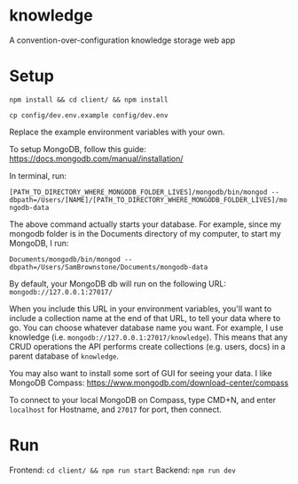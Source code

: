 # knowledge
A convention-over-configuration knowledge storage web app

# Setup
`npm install && cd client/ && npm install `

`cp config/dev.env.example config/dev.env`

Replace the example environment variables with your own.

To setup MongoDB, follow this guide: https://docs.mongodb.com/manual/installation/

In terminal, run: 

`[PATH_TO_DIRECTORY_WHERE_MONGODB_FOLDER_LIVES]/mongodb/bin/mongod --dbpath=/Users/[NAME]/[PATH_TO_DIRECTORY_WHERE_MONGODB_FOLDER_LIVES]/mongodb-data`

The above command actually starts your database. For example, since my mongodb folder is in the Documents directory of my computer, to start my MongoDB, I run: 

`Documents/mongodb/bin/mongod --dbpath=/Users/SamBrownstone/Documents/mongodb-data`

By default, your MongoDB db will run on the following URL: 
`mongodb://127.0.0.1:27017/`

When you include this URL in your environment variables, you'll want to include a collection name at the end of that URL, to tell your data where to go. You can choose whatever database name you want. For example, I use knowledge (i.e. `mongodb://127.0.0.1:27017/knowledge`). This means that any CRUD operations the API performs create collections (e.g. users, docs) in a parent database of `knowledge`.

You may also want to install some sort of GUI for seeing your data. I like MongoDB Compass: https://www.mongodb.com/download-center/compass

To connect to your local MongoDB on Compass, type CMD+N, and enter `localhost` for Hostname, and `27017` for port, then connect.

# Run
Frontend: `cd client/ && npm run start`
Backend: `npm run dev`